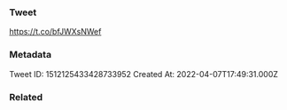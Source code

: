 ### Tweet
https://t.co/bfJWXsNWef

### Metadata
Tweet ID: 1512125433428733952
Created At: 2022-04-07T17:49:31.000Z

### Related

